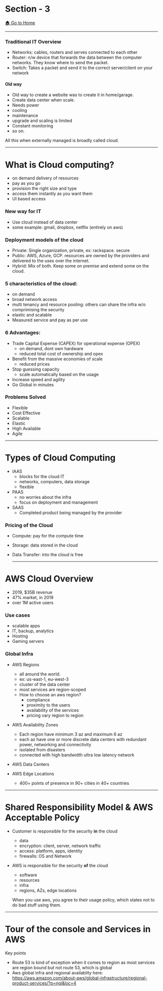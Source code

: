 # Section - 3 
[🏠 Go to Home](https://apoorvyadav1111.github.io/aws-ccp-udemy-notes/)

---
### Traditional IT Overview

- Networks: cables, routers and serves connected to each other
- Router: n/w device that forwards the data between the computer networks. They know where to send the packet.
- Switch: Takes a packet and send it to the correct server/client on your network

#### Old way
- Old way to create a website was to create it in home/garage.
- Create data center when scale.
- Needs power
- cooling
- maintenance
- upgrade and scaling is limited
- Constant monitoring
- so on.

All this when externally managed is broadly called cloud.

---
# What is Cloud computing?

- on demand delivery of resources
- pay as you go
- provision the right size and type
- access them instantly as you want them
- UI based access

### New way for IT
- Use cloud instead of data center
- some example: gmail, dropbox, netflix (entirely on aws)

### Deployment models of the cloud
- Private: Single organization, private, ex: rackspace. secure
- Public: AWS, Azure, GCP. resources are owned by the providers and delivered to the uses over the internet.
- Hybrid: Mix of both. Keep some on premise and extend some on the cloud.

### 5 characteristics of the cloud:
- on demand
- broad network access
- multi tenancy and resource pooling: others can share the infra w/o comprimising the security
- elastic and scalable
- Measured service and pay as per use

### 6 Advantages:
- Trade Capital Expense (CAPEX) for operational expense (OPEX)
    - on demand, dont own hardware
    - reduced total cost of ownership and opex
- Benefit from the massive economies of scale
  - reduced prices
- Stop guessing capacity
  - scale automatically based on the usage
- Increase speed and agility
- Go Global in minutes

### Problems Solved
- Flexible
- Cost Effective
- Scalable
- Elastic
- High Available
- Agile

---

# Types of Cloud Computing
- IAAS
  - blocks for the cloud IT
  - networks, computers, data storage
  - flexible
- PAAS
  - no worries about the infra
  - focus on deployment and management
- SAAS
  - Completed product being managed by the provider
 


### Pricing of the Cloud
- Compute: pay for the compute time
- Storage: data stored in the cloud
- Data Transfer: into the cloud is free

  ---

# AWS Cloud Overview
- 2019, $35B revenue
- 47% market, in 2019
- over 1M active users


### Use cases
- scalable apps
- IT, backup, analytics
- Hosting
- Gaming servers

### Global Infra
- AWS Regions
  - all around the world.
  - ex: us-east-1, eu-west-3
  - cluster of the data center
  - most services are region-scoped
  - How to choose an aws region?
    - compliance
    - proximity to the users
    - availability of the services
    - pricing vary region to region
- AWS Availability Zones
  - Each region have minimum 3 az and maximum 6 az
  - each az have one or more discrete data centers with redundant power, networking and connectivity
  - isolated from disasters
  - connected with high bandwidth ultra low latency network

- AWS Data Centers
- AWS Edge Locations
  - 400+ points of presence in 90+ cities in 40+ countries

---

# Shared Responsibility Model & AWS Acceptable Policy

- Customer is responsible for the security **in** the cloud
  - data
  - encryption: client, server, network traffic
  - access: platform, apps, identity
  - firewalls: OS and Network
- AWS is responsible for the security **of** the cloud
  - software
  - resources
  - infra
  - regions, AZs, edge locations

  When you use aws, you agree to their usage policy, which states not to do bad stuff using them.

--- 

# Tour of the console and Services in AWS

Key points
- Route 53 is kind of exception when it comes to region as most services are region bound but not route 53, which is global
- Aws global infra and regional availablity here: https://aws.amazon.com/about-aws/global-infrastructure/regional-product-services/?p=ngi&loc=4

  
